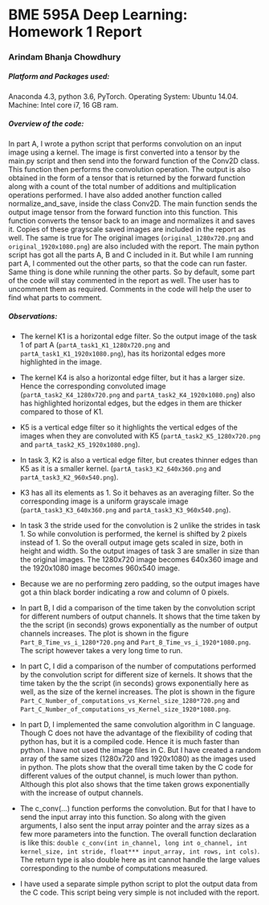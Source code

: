 # BME 595A Deep Learning: Homework 1 Report

### Arindam Bhanja Chowdhury

##### Platform and Packages used:
Anaconda 4.3, python 3.6, PyTorch.
Operating System:   Ubuntu 14.04.
Machine:    Intel core i7, 16 GB ram.

##### Overview of the code:
In part A, I wrote a python script that performs convolution on an input image using a kernel. The image is first converted into a tensor by the main.py script and then send into the forward function of the Conv2D class. This function then performs the convolution operation. The output is also obtained in the form of a tensor that is returned by the forward function along with a count of the total number of additions and multiplication  operations performed. I have also added another function called normalize_and_save, inside the class Conv2D. The main function sends the output image tensor from the forward function into this function. This function converts the tensor back to an image and normalizes it and saves it. Copies of these grayscale saved images are included in the report as well. The same is true for The original images (`original_1280x720.png` and `original_1920x1080.png`) are also included with the report.
The main python script has got all the parts A, B and C included in it. But while I am running part A, I commented out the other parts, so that the code can run faster. Same thing is done while running the other parts.
So by default, some part of the code will stay commented in the report as well. The user has to uncomment them as required. Comments in the code will help the user to find what parts to comment.

##### Observations:
* The kernel K1 is a horizontal edge filter. So the output image of the task 1 of part A (`partA_task1_K1_1280x720.png` and `partA_task1_K1_1920x1080.png`), has its horizontal edges more highlighted in the image. 
* The kernel K4 is also a horizontal edge filter, but it has a larger size. Hence the corresponding convoluted image (`partA_task2_K4_1280x720.png` and `partA_task2_K4_1920x1080.png`) also has highlighted horizontal edges, but the edges in them are thicker compared to those of K1.
* K5 is a vertical edge filter so it highlights the vertical edges of the images when they are convoluted with K5 (`partA_task2_K5_1280x720.png` and `partA_task2_K5_1920x1080.png`).
* In task 3, K2 is also a vertical edge filter, but creates thinner edges than K5 as it is a smaller kernel. (`partA_task3_K2_640x360.png` and `partA_task3_K2_960x540.png`).
* K3 has all its elements as 1. So it behaves as an averaging filter. So the corresponding image is a uniform grayscale image (`partA_task3_K3_640x360.png` and `partA_task3_K3_960x540.png`).
* In task 3 the stride used for the convolution is 2 unlike the strides in task 1. So while convolution is performed, the kernel is shifted by 2 pixels instead of 1. So the overall output image gets scaled in size, both in height and width. So the output images of task 3 are smaller in size than the original images. The 1280x720 image becomes 640x360 image and the 1920x1080 image becomes 960x540 image.
* Because we are no performing zero padding, so the output images have got a thin black border indicating a row and column of 0 pixels.

* In part B, I did a comparison of the time taken by the convolution script for different numbers of output channels. It shows that the time taken by the the script (in seconds) grows exponentially as the number of output channels increases. The plot is shown in the figure `Part_B_Time_vs_i_1280*720.png` and `Part_B_Time_vs_i_1920*1080.png`. The script however takes a very long time to run.

* In part C, I did a comparison of the number of computations performed by the convolution script for different size of kernels. It shows that the time taken by the the script (in seconds) grows exponentially here as well, as the size of the kernel increases. The plot is shown in the figure `Part_C_Number_of_computations_vs_Kernel_size_1280*720.png` and `Part_C_Number_of_computations_vs_Kernel_size_1920*1080.png`.

* In part D, I implemented the same convolution algorithm in C language. Though C does not have the advantage of the flexibility of coding that python has, but it is a compiled code. Hence it is much faster than python. I have not used the image files in C. But I have created a random array of the same sizes (1280x720 and 1920x1080) as the images used in python. The plots show that the overall time taken by the C code for different values of the output channel, is much lower than python. Although this plot also shows that the time taken grows exponentially with the increase of output channels.
* The c_conv(...) function performs the convolution. But for that I have to send the input array into this function. So along with the given arguments, I also sent the input array pointer and the array sizes as a few more parameters into the function. The overall function declaration is like this: `double c_conv(int in_channel, long int o_channel, int kernel_size, int stride, float*** input_array, int rows, int cols)`. The return type is also double here as int cannot handle the large values corresponding to the numbe of computations measured.
* I have used a separate simple python script to plot the output data from the C code. This script being very simple is not included with the report.


